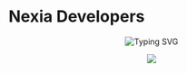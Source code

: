 # Nexia Developers

<p align="center" href="https://git.io/typing-svg"><img src="https://readme-typing-svg.demolab.com?font=Lobster&pause=5&color=F7F7F7&center=true&vCenter=true&width=435&lines=playnexia.net" alt="Typing SVG" />

<p align="center">
  <img src="https://user-images.githubusercontent.com/62361708/220228413-2fea94e2-f7fe-4708-84d7-f8ac6a7bec5f.png"/>
</p>
